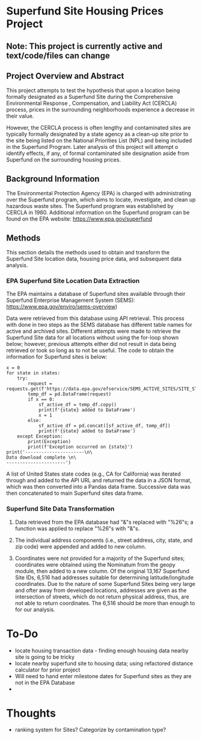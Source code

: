 # Superfund Site Housing Prices Project

## Note: This project is currently active and text/code/files can change


## Project Overview and Abstract
This project attempts to test the hypothesis that upon a location being formally designated as a Superfund Site during the Comprehensive Environmental Response , Compensation, and Liability Act (CERCLA) process, prices in the surrounding neighborhoods experience a decrease in their value. 

However, the CERCLA process is often lengthy and contaminated sites are typically formally designated by a state agency as a clean-up site prior to the site being listed on the National Priorities List (NPL) and being included in the Superfund Program. Later analysis of this project will attempt o identify effects, if any, of formal contaminated site designation aside from Superfund on the surrounding housing prices. 


## Background Information

The Environmental Protection Agency (EPA) is charged with administrating over the Superfund program, which aims to locate, investigate, and clean up hazardous waste sites. The Superfund program was established by CERCLA in 1980. Additional information on the Superfund program can be found on the EPA website: https://www.epa.gov/superfund


## Methods

This section details the methods used to obtain and transform the Superfund Site location data, housing price data, and subsequent data analysis. 

### EPA Superfund Site Location Data Extraction

The EPA maintains a database of Superfund sites available through their Superfund Enterprise Management System (SEMS): https://www.epa.gov/enviro/sems-overview)

Data were retrieved from this database using API retrieval. This process with done in two steps as the SEMS database has different table names for active and archived sites. Different attempts were made to retrieve the Superfund Site data for all locations without using the for-loop shown below; however, previous attempts either did not result in data being retrieved or took so long as to not be useful. The code to obtain the information for Superfund sites is below:

```
x = 0
for state in states:
    try:
        request = requests.get(f'https://data.epa.gov/efservice/SEMS_ACTIVE_SITES/SITE_STATE/CONTAINING/{state}/JSON').json()
        temp_df = pd.DataFrame(request)
        if x == 0:
            sf_active_df = temp_df.copy()
            print(f'{state} added to DataFrame')
            x = 1
        else:
            sf_active_df = pd.concat([sf_active_df, temp_df])
            print(f'{state} added to DataFrame')
    except Exception:
        print(Exception)
        print(f'Exception occurred on {state}')
print('----------------------\n\
Data download complete \n\
----------------------')
```

A list of United States state codes (e.g., CA for California) was iterated through and added to the API URL and returned the data in a JSON format, which was then converted into a Pandas data frame. Successive data was then concatenated to main Superfund sites data frame. 


### Superfund Site Data Transformation

1) Data retrieved from the EPA database had "&"s replaced with "%26"s; a function was applied to replace "%26"s with "&"s. 

2) The individual address components (i.e., street address, city, state, and zip code) were appended and added to new column. 

3) Coordinates were not provided for a majority of the Superfund sites; coordinates were obtained using the Nominatum from the geopy module, then added to a new column. Of the original 13,167 Superfund Site IDs, 6,516 had addresses suitable for determining latitude/longitude coordinates. Due to the nature of some Superfund Sites being very large and ofter away from developed locations, addresses are given as the intersection of streets, which do not return physical address, thus, are not able to return coordinates. The 6,516 should be more than enough to for our analysis. 

# To-Do
- locate housing transaction data - finding enough housing data nearby site is going to be tricky
- locate nearby superfund site to housing data; using refactored distance calculator for prior project
- Will need to hand enter milestone dates for Superfund sites as they are not in the EPA Database
- 

# Thoughts
- ranking system for Sites? Categorize by contamination type?
 
 
